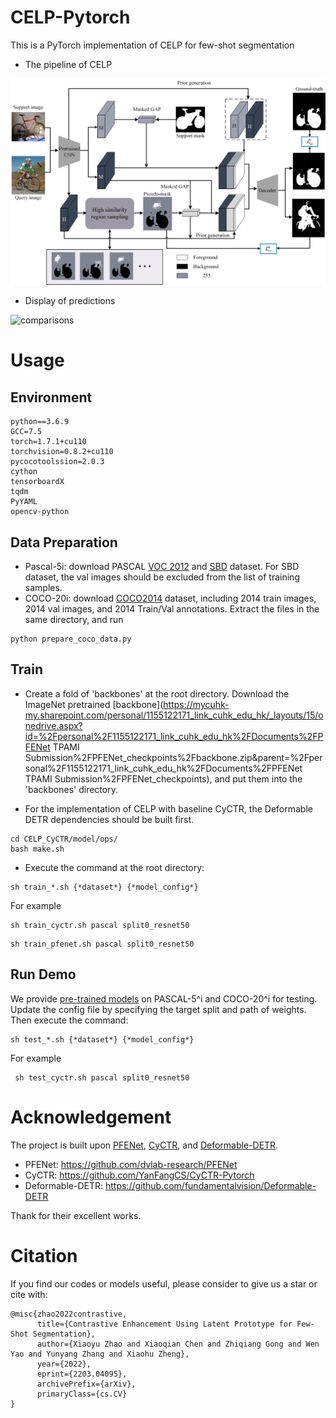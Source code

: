 # CELP-Pytorch
This is a PyTorch implementation of CELP for few-shot segmentation

- The pipeline of CELP

![pipline](images/pipline.png)

- Display of predictions

![comparisons](images/comparisons.png)

# Usage

## Environment

```shell
python==3.6.9
GCC=7.5
torch=1.7.1+cu110
torchvision=0.8.2+cu110
pycocotoolssion=2.0.3
cython
tensorboardX
tqdm
PyYAML
opencv-python
```

## Data Preparation

- Pascal-5i: download PASCAL [VOC 2012](http://host.robots.ox.ac.uk/pascal/VOC/voc2012/) and [SBD](http://home.bharathh.info/pubs/codes/SBD/download.html) dataset. For SBD dataset, the val images should be excluded from the list of training samples.
- COCO-20i: download [COCO2014](https://cocodataset.org/#download) dataset, including 2014 train images, 2014 val images, and 2014 Train/Val annotations.  Extract the files in the same directory, and run

```shell
python prepare_coco_data.py
```

## Train

- Create a fold of 'backbones' at the root directory. Download the ImageNet pretrained [backbone](https://mycuhk-my.sharepoint.com/personal/1155122171_link_cuhk_edu_hk/_layouts/15/onedrive.aspx?id=%2Fpersonal%2F1155122171_link_cuhk_edu_hk%2FDocuments%2FPFENet TPAMI Submission%2FPFENet_checkpoints%2Fbackbone.zip&parent=%2Fpersonal%2F1155122171_link_cuhk_edu_hk%2FDocuments%2FPFENet TPAMI Submission%2FPFENet_checkpoints), and put them into the 'backbones' directory.

- For the implementation of CELP with baseline CyCTR, the Deformable DETR dependencies should be built first.

```shell
cd CELP_CyCTR/model/ops/
bash make.sh
```

- Execute the command at the root directory:

```shell
sh train_*.sh {*dataset*} {*model_config*}
```

For example

```shell
sh train_cyctr.sh pascal split0_resnet50
```

```shell
sh train_pfenet.sh pascal split0_resnet50
```

## Run Demo

We provide [pre-trained models](https://nudteducn-my.sharepoint.com/:f:/g/personal/zhaoxiaoyu13_nudt_edu_cn/Ek485pdUfsdBrQ-Zy2z0VsUBTeTVj5lhFquGIB0e007mnQ?e=Asv9lo) on PASCAL-5^i and COCO-20^i for testing. Update the config file by specifying the target split and path of weights. Then execute the command:

```shell
sh test_*.sh {*dataset*} {*model_config*}
```

For example

```shell
 sh test_cyctr.sh pascal split0_resnet50
```

# Acknowledgement

The project is built upon [PFENet](https://github.com/dvlab-research/PFENet), [CyCTR](https://github.com/YanFangCS/CyCTR-Pytorch), and [Deformable-DETR](https://github.com/fundamentalvision/Deformable-DETR).

- PFENet: https://github.com/dvlab-research/PFENet
- CyCTR: https://github.com/YanFangCS/CyCTR-Pytorch
- Deformable-DETR: https://github.com/fundamentalvision/Deformable-DETR

Thank for their excellent works.

# Citation

If you find our codes or models useful, please consider to give us a star or cite with:

```
@misc{zhao2022contrastive,
      title={Contrastive Enhancement Using Latent Prototype for Few-Shot Segmentation}, 
      author={Xiaoyu Zhao and Xiaoqian Chen and Zhiqiang Gong and Wen Yao and Yunyang Zhang and Xiaohu Zheng},
      year={2022},
      eprint={2203.04095},
      archivePrefix={arXiv},
      primaryClass={cs.CV}
}
```
